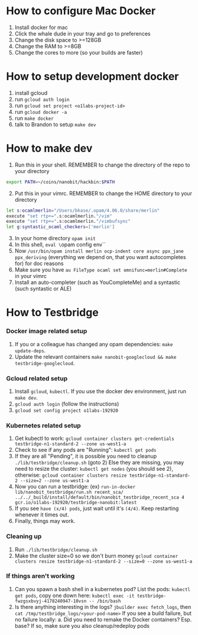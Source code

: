 # How to configure Mac Docker

1. Install docker for mac
2. Click the whale dude in your tray and go to preferences
3. Change the disk space to >=128GB
4. Change the RAM to >=8GB
5. Change the cores to more (so your builds are faster)

# How to setup development docker

1. install gcloud
2. run `gcloud auth login`
3. run `gcloud set project <o1labs-project-id>`
4. run `gcloud docker -a`
5. run `make docker`
6. talk to Brandon to setup `make dev`

# How to make dev

1. Run this in your shell. REMEMBER to change the directory of the repo to your directory

```bash
export PATH=~/coins/nanobit/hackbin:$PATH
```

2. Put this in your vimrc. REMEMBER to change the HOME directory to your directory

```bash
let s:ocamlmerlin="/Users/bkase/.opam/4.06.0/share/merlin"
execute "set rtp+=".s:ocamlmerlin."/vim"
execute "set rtp+=".s:ocamlmerlin."/vimbufsync"
let g:syntastic_ocaml_checkers=['merlin']
```

3. In your home directory `opam init`
4. In this shell, `eval \`opam config env\``
5. Now `/usr/bin/opam install merlin ocp-indent core async ppx_jane ppx_deriving` (everything we depend on, that you want autocompletes for) for doc reasons
6. Make sure you have `au FileType ocaml set omnifunc=merlin#Complete` in your vimrc
7. Install an auto-completer (such as YouCompleteMe) and a syntastic (such syntastic or ALE)

# How to Testbridge

### Docker image related setup

1. If you or a colleague has changed any opam dependencies: `make update-deps`.
2. Update the relevant containers `make nanobit-googlecloud && make testbridge-googlecloud`.

### Gcloud related setup

1. Install `gcloud`, `kubectl`. If you use the docker dev environment, just run `make dev`.
2. `gcloud auth login` (follow the instructions)
3. `gcloud set config project o1labs-192920`

### Kubernetes related setup

1. Get kubectl to work: `gcloud container clusters get-credentials testbridge-n1-standard-2 --zone us-west1-a`
2. Check to see if any pods are "Running": `kubectl get pods`
3. If they are all "Pending", it is possible you need to cleanup `./lib/testbridge/cleanup.sh` (goto 2)
   Else they are missing, you may need to resize the cluster:
   `kubectl get nodes` (you should see 2), otherwise: `gcloud container clusters resize testbridge-n1-standard-2 --size=2 --zone us-west1-a`
4. Now you can run a testbridge: (ex) `run-in-docker lib/nanobit_testbridge/run.sh recent_sca/ ../../_build/install/default/bin/nanobit_testbridge_recent_sca 4 gcr.io/o1labs-192920/testbridge-nanobit:latest`
5. If you see `have (x/4) pods`, just wait until it's `(4/4)`. Keep restarting whenever it times out.
6. Finally, things may work.

### Cleaning up

1. Run `./lib/testbridge/cleanup.sh`
2. Make the cluster size=0 so we don't burn money `gcloud container clusters resize testbridge-n1-standard-2 --size=0 --zone us-west1-a`

### If things aren't working

1. Can you spawn a bash shell in a kubernetes pod?
    List the pods: `kubectl get pods`, copy one down here:
    `kubectl exec -it testbridge-fwzgsxbvyj-4178240947-10vsn -- /bin/bash`
2. Is there anything interesting in the logs?
    `jbuilder exec fetch_logs`, then `cat /tmp/testbridge_logs/<your-pod-name>`
   If you see a build failure, but no failure locally:
    a. Did you need to remake the Docker containers? Esp. base? If so, make sure you also cleanup/redeploy pods


